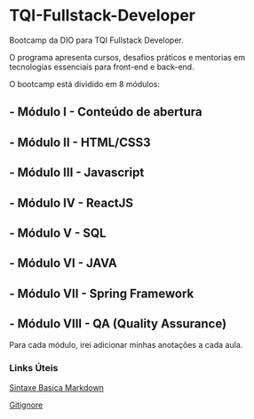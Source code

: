 # TQI-Fullstack-Developer
Bootcamp da DIO para TQI Fullstack Developer. 

O programa apresenta cursos, desafios práticos e mentorias em tecnologias essenciais para front-end e back-end.

O bootcamp está dividido em 8 módulos:

## **- Módulo I - Conteúdo de abertura**

## **- Módulo II - HTML/CSS3**

## **- Módulo III - Javascript**

## **- Módulo IV - ReactJS**

## **- Módulo V - SQL**

## **- Módulo VI - JAVA**

## **- Módulo VII - Spring Framework**

## **- Módulo VIII - QA (Quality Assurance)**

Para cada módulo, irei adicionar minhas anotações a cada aula.

### Links Úteis
[Sintaxe Basica Markdown](https://www.markdownguide.org/basic-syntax/)

[Gitignore](https://docs.github.com/en/get-started/getting-started-with-git/ignoring-files)
